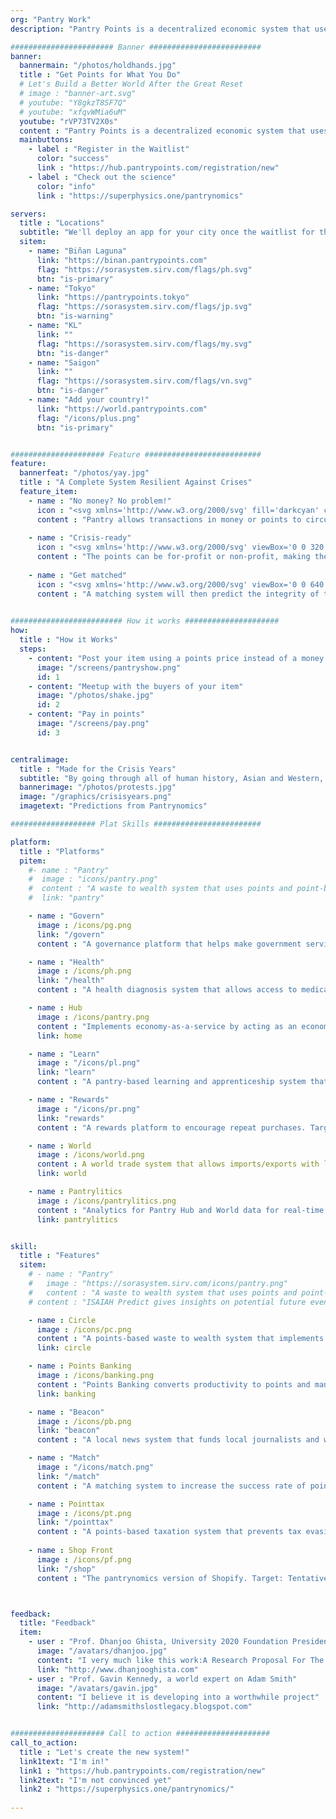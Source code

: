 ```yaml
---
org: "Pantry Work"
description: "Pantry Points is a decentralized economic system that uses bilateral points through meetups in order to mitigate inflation and unemployment"

####################### Banner #########################
banner:
  bannermain: "/photos/holdhands.jpg"
  title : "Get Points for What You Do"
  # Let's Build a Better World After the Great Reset
  # image : "banner-art.svg"
  # youtube: "Y8gkzT8SF7Q"
  # youtube: "xfqvWMia6uM"
  youtube: "rVP73TV2X0s"
  content : "Pantry Points is a decentralized economic system that uses bilateral points through meetups in order to mitigate inflation and unemployment"
  mainbuttons:
    - label : "Register in the Waitlist"
      color: "success"
      link : "https://hub.pantrypoints.com/registration/new"
    - label : "Check out the science"
      color: "info"
      link : "https://superphysics.one/pantrynomics"

servers:
  title : "Locations"
  subtitle: "We'll deploy an app for your city once the waitlist for that city gets filled. The green ones below are active, the red ones are filling up and might turn green soon"
  sitem: 
    - name: "Biñan Laguna"
      link: "https://binan.pantrypoints.com"
      flag: "https://sorasystem.sirv.com/flags/ph.svg"
      btn: "is-primary"
    - name: "Tokyo"
      link: "https://pantrypoints.tokyo"
      flag: "https://sorasystem.sirv.com/flags/jp.svg"
      btn: "is-warning"
    - name: "KL"
      link: ""
      flag: "https://sorasystem.sirv.com/flags/my.svg"
      btn: "is-danger"      
    - name: "Saigon"
      link: ""
      flag: "https://sorasystem.sirv.com/flags/vn.svg"
      btn: "is-danger"
    - name: "Add your country!"
      link: "https://world.pantrypoints.com"
      flag: "/icons/plus.png"
      btn: "is-primary"


##################### Feature ##########################
feature:
  bannerfeat: "/photos/yay.jpg"
  title : "A Complete System Resilient Against Crises"
  feature_item:
    - name : "No money? No problem!"
      icon : "<svg xmlns='http://www.w3.org/2000/svg' fill='darkcyan' class='icon is-large' viewBox='0 0 640 512'><!-- Font Awesome Free 5.15.1 by @fontawesome - https://fontawesome.com License - https://fontawesome.com/license/free (Icons: CC BY 4.0, Fonts: SIL OFL 1.1, Code: MIT License) --><path d='M621.16 54.46C582.37 38.19 543.55 32 504.75 32c-123.17-.01-246.33 62.34-369.5 62.34-30.89 0-61.76-3.92-92.65-13.72-3.47-1.1-6.95-1.62-10.35-1.62C15.04 79 0 92.32 0 110.81v317.26c0 12.63 7.23 24.6 18.84 29.46C57.63 473.81 96.45 480 135.25 480c123.17 0 246.34-62.35 369.51-62.35 30.89 0 61.76 3.92 92.65 13.72 3.47 1.1 6.95 1.62 10.35 1.62 17.21 0 32.25-13.32 32.25-31.81V83.93c-.01-12.64-7.24-24.6-18.85-29.47zM48 132.22c20.12 5.04 41.12 7.57 62.72 8.93C104.84 170.54 79 192.69 48 192.69v-60.47zm0 285v-47.78c34.37 0 62.18 27.27 63.71 61.4-22.53-1.81-43.59-6.31-63.71-13.62zM320 352c-44.19 0-80-42.99-80-96 0-53.02 35.82-96 80-96s80 42.98 80 96c0 53.03-35.83 96-80 96zm272 27.78c-17.52-4.39-35.71-6.85-54.32-8.44 5.87-26.08 27.5-45.88 54.32-49.28v57.72zm0-236.11c-30.89-3.91-54.86-29.7-55.81-61.55 19.54 2.17 38.09 6.23 55.81 12.66v48.89z'/></svg>"
      content : "Pantry allows transactions in money or points to circulate value whatever the economic situation."
      
    - name : "Crisis-ready"
      icon : "<svg xmlns='http://www.w3.org/2000/svg' viewBox='0 0 320 512' fill='darkcyan' class='icon is-large'><!-- Font Awesome Free 5.15.1 by @fontawesome - https://fontawesome.com License - https://fontawesome.com/license/free (Icons: CC BY 4.0, Fonts: SIL OFL 1.1, Code: MIT License) --><path d='M296 160H180.6l42.6-129.8C227.2 15 215.7 0 200 0H56C44 0 33.8 8.9 32.2 20.8l-32 240C-1.7 275.2 9.5 288 24 288h118.7L96.6 482.5c-3.6 15.2 8 29.5 23.3 29.5 8.4 0 16.4-4.4 20.8-12l176-304c9.3-15.9-2.2-36-20.7-36z'/></svg>"
      content : "The points can be for-profit or non-profit, making them useful even during crises. The system can even work without electricity"
      
    - name : "Get matched"
      icon : "<svg xmlns='http://www.w3.org/2000/svg' viewBox='0 0 640 512' fill='darkcyan' class='icon is-large'><!-- Font Awesome Free 5.15.1 by @fontawesome - https://fontawesome.com License - https://fontawesome.com/license/free (Icons: CC BY 4.0, Fonts: SIL OFL 1.1, Code: MIT License) --><path d='M434.7 64h-85.9c-8 0-15.7 3-21.6 8.4l-98.3 90c-.1.1-.2.3-.3.4-16.6 15.6-16.3 40.5-2.1 56 12.7 13.9 39.4 17.6 56.1 2.7.1-.1.3-.1.4-.2l79.9-73.2c6.5-5.9 16.7-5.5 22.6 1 6 6.5 5.5 16.6-1 22.6l-26.1 23.9L504 313.8c2.9 2.4 5.5 5 7.9 7.7V128l-54.6-54.6c-5.9-6-14.1-9.4-22.6-9.4zM544 128.2v223.9c0 17.7 14.3 32 32 32h64V128.2h-96zm48 223.9c-8.8 0-16-7.2-16-16s7.2-16 16-16 16 7.2 16 16-7.2 16-16 16zM0 384h64c17.7 0 32-14.3 32-32V128.2H0V384zm48-63.9c8.8 0 16 7.2 16 16s-7.2 16-16 16-16-7.2-16-16c0-8.9 7.2-16 16-16zm435.9 18.6L334.6 217.5l-30 27.5c-29.7 27.1-75.2 24.5-101.7-4.4-26.9-29.4-24.8-74.9 4.4-101.7L289.1 64h-83.8c-8.5 0-16.6 3.4-22.6 9.4L128 128v223.9h18.3l90.5 81.9c27.4 22.3 67.7 18.1 90-9.3l.2-.2 17.9 15.5c15.9 13 39.4 10.5 52.3-5.4l31.4-38.6 5.4 4.4c13.7 11.1 33.9 9.1 45-4.7l9.5-11.7c11.2-13.8 9.1-33.9-4.6-45.1z'/></svg>"
      content : "A matching system will then predict the integrity of the points to ensure that the points-system stays sound"
    

######################### How it works #####################
how:
  title : "How it Works"  
  steps:
    - content: "Post your item using a points price instead of a money price"
      image: "/screens/pantryshow.png"
      id: 1
    - content: "Meetup with the buyers of your item"
      image: "/photos/shake.jpg"
      id: 2    
    - content: "Pay in points"
      image: "/screens/pay.png"
      id: 3


centralimage:
  title : "Made for the Crisis Years"
  subtitle: "By going through all of human history, Asian and Western, it's easy to see how the selfish-interest ideas of Neoclassical Economics and the Materialist ideas of Marxism naturally lead to recurring crises. We started building Pantrynomics in 2015 to solve the long crisis period which we predicted to start in 2019"
  bannerimage: "/photos/protests.jpg"
  image: "/graphics/crisisyears.png"
  imagetext: "Predictions from Pantrynomics"

################### Plat Skills ########################

platform:
  title : "Platforms"
  pitem:
    #- name : "Pantry"
    #  image : "icons/pantry.png"
    #  content : "A waste to wealth system that uses points and point-banks instead of currency, to de-commercialize an economy and bank the unbanked"
    #  link: "pantry"

    - name : "Govern"
      image : /icons/pg.png
      link: "/govern"      
      content : "A governance platform that helps make government services more efficient. Target: Tentative"

    - name : "Health"
      image : /icons/ph.png
      link: "/health"      
      content : "A health diagnosis system that allows access to medical services and treatments for people without money. Target: Tentative"

    - name : Hub
      image : /icons/pantry.png
      content : "Implements economy-as-a-service by acting as an economic hub in each community that allows transactions in money or points"
      link: home

    - name : "Learn"
      image : "/icons/pl.png"
      link: "learn"      
      content : "A pantry-based learning and apprenticeship system that can be used even during pandemics or crises. Target: Tentative"

    - name : "Rewards"
      image : "/icons/pr.png"
      link: "rewards"      
      content : "A rewards platform to encourage repeat purchases. Target: 2023"

    - name : World
      image : /icons/world.png
      content : A world trade system that allows imports/exports with local currency or points
      link: world

    - name : Pantrylitics
      image : /icons/pantrylitics.png
      content : "Analytics for Pantry Hub and World data for real-time policymaking, inspired by the Bloomberg terminal"
      link: pantrylitics


skill:
  title : "Features"
  sitem:
    # - name : "Pantry"
    #   image : "https://sorasystem.sirv.com/icons/pantry.png"
    #   content : "A waste to wealth system that uses points and point-banks instead of currency, to de-commercialize an economy and bank the unbanked"      
    # content : "ISAIAH Predict gives insights on potential future events based on historical data"

    - name : Circle
      image : /icons/pc.png
      content : "A points-based waste to wealth system that implements the circular economy"
      link: circle

    - name : Points Banking
      image : /icons/banking.png
      content : "Points Banking converts productivity to points and manifests as Basic Universal Revenue, served by real pantries"
      link: banking

    - name : "Beacon"
      image : /icons/pb.png
      link: "beacon"
      content : "A local news system that funds local journalists and writers so they don't have to sell their integrity. Target: 2022"

    - name : "Match"
      image : "/icons/match.png"
      link: "/match"  
      content : "A matching system to increase the success rate of points-based social contracts. Target: Deployed"

    - name : Pointtax
      image : /icons/pt.png
      link: "/pointtax"
      content : "A points-based taxation system that prevents tax evasion and increases tax revenue by spreading it to more people. Target: Tentative"
      
    - name : Shop Front
      image : /icons/pf.png
      link: "/shop"      
      content : "The pantrynomics version of Shopify. Target: Tentative"



feedback:
  title: "Feedback"
  item:
    - user : "Prof. Dhanjoo Ghista, University 2020 Foundation President"
      image: "/avatars/dhanjoo.jpg"
      content: "I very much like this work:A Research Proposal For The Formalization Of The Science Of Pantrynomics And The Establishment Of A Point-Based Economic System"
      link: "http://www.dhanjooghista.com"
    - user : "Prof. Gavin Kennedy, a world expert on Adam Smith"
      image: "/avatars/gavin.jpg"
      content: "I believe it is developing into a worthwhile project" 
      link: "http://adamsmithslostlegacy.blogspot.com"


##################### Call to action #####################
call_to_action:
  title : "Let's create the new system!"
  link1text: "I'm in!"
  link1 : "https://hub.pantrypoints.com/registration/new"
  link2text: "I'm not convinced yet"
  link2 : "https://superphysics.one/pantrynomics/"
  
---
```

